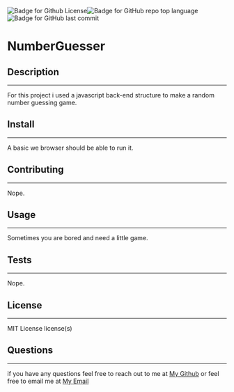![Badge for Github License](https://img.shields.io/github/license/tylerdahl123/NumberGuesser)![Badge for GitHub repo top language](https://img.shields.io/github/languages/top/tylerdahl123/NumberGuesser?style=flat&logo=appveyor) ![Badge for GitHub last commit](https://img.shields.io/github/last-commit/tylerdahl123/NumberGuesser?style=flat&logo=appveyor) 

# NumberGuesser
## Description
 ---
 
 For this project i used a javascript back-end structure to make a random number guessing game.
## Install 
---

 A basic we browser should be able to run it. 
## Contributing 
---

 Nope. 
## Usage 
---

 Sometimes you are bored and need a little game. 
## Tests
---

 Nope.
## License 
---

 MIT License license(s) 
## Questions 
---

  if you have any questions feel free to reach out to me at [My Github](https://github.com/tylerdahl123) or feel free to email me at [My Email](dahlgren15@gmail.com) 
